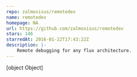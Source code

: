 ```yaml
---
repo: zalmoxisus/remotedev
name: remotedev
homepage: NA
url: https://github.com/zalmoxisus/remotedev
stars: 146
starredAt: 2016-01-22T17:43:22Z
description: |-
    Remote debugging for any flux architecture.
---
```


[object Object]
